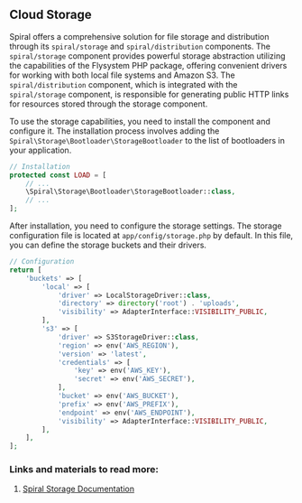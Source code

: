 ## Cloud Storage

Spiral offers a comprehensive solution for file storage and distribution through its `spiral/storage` and `spiral/distribution` components. The `spiral/storage` component provides powerful storage abstraction utilizing the capabilities of the Flysystem PHP package, offering convenient drivers for working with both local file systems and Amazon S3. The `spiral/distribution` component, which is integrated with the `spiral/storage` component, is responsible for generating public HTTP links for resources stored through the storage component.

To use the storage capabilities, you need to install the component and configure it. The installation process involves adding the `Spiral\Storage\Bootloader\StorageBootloader` to the list of bootloaders in your application.

```php
// Installation
protected const LOAD = [
    // ...
    \Spiral\Storage\Bootloader\StorageBootloader::class,
    // ...
];
```

After installation, you need to configure the storage settings. The storage configuration file is located at `app/config/storage.php` by default. In this file, you can define the storage buckets and their drivers.


```php
// Configuration
return [
    'buckets' => [
        'local' => [
            'driver' => LocalStorageDriver::class,
            'directory' => directory('root') . 'uploads',
            'visibility' => AdapterInterface::VISIBILITY_PUBLIC,
        ],
        's3' => [
            'driver' => S3StorageDriver::class,
            'region' => env('AWS_REGION'),
            'version' => 'latest',
            'credentials' => [
                'key' => env('AWS_KEY'),
                'secret' => env('AWS_SECRET'),
            ],
            'bucket' => env('AWS_BUCKET'),
            'prefix' => env('AWS_PREFIX'),
            'endpoint' => env('AWS_ENDPOINT'),
            'visibility' => AdapterInterface::VISIBILITY_PUBLIC,
        ],
    ],
];
```

### Links and materials to read more:
1. [Spiral Storage Documentation](https://spiral.dev/docs/advanced-storage/current)
